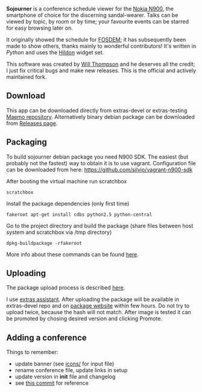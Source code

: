**Sojourner** is a conference schedule viewer for the [Nokia N900](http://maemo.nokia.com/n900/), the smartphone of choice for the discerning sandal-wearer. Talks can be viewed by topic, by room or by time; your favourite events can be starred for easy browsing later on.

It originally showed the schedule for [FOSDEM](http://fosdem.org/); it has subsequently been made to show others, thanks mainly to wonderful contributors! It's written in *Python* and uses the [Hildon](http://pymaemo.garage.maemo.org/python_hildon_manual/) widget set. 

This software was created by [Will Thompson](http://willthompson.co.uk/) and he deserves all the credit; I just fix critical bugs and make new releases. This is the official and actively maintained fork.

Download
--------
This app can be downloaded directly from extras-devel or extras-testing [Maemo repository](http://maemo.org/packages/view/sojourner/). Alternatively binary debian package can be downloaded from [Releases page](https://github.com/loomchild/sojourner/releases).

Packaging
---------
To build sojourner debian package you need N900 SDK. The easiest (but probably not the fastest) way to obtain it is to use vagrant. Configuration file can be downloaded from here: https://github.com/silvio/vagrant-n900-sdk

After booting the virtual machine run scratchbox

	scratchbox

Install the package dependencies (only first time)
	
	fakeroot apt-get install cdbs python2.5 python-central

Go to the project directory and build the package (share files between host system and scratchbox via /tmp directory)
	
	dpkg-buildpackage -rfakeroot

More info about these commands can be found [here](http://wiki.maemo.org/Documentation/Maemo_5_Developer_Guide/Packaging,_Deploying_and_Distributing).

Uploading
---------
The package upload process is described [here](http://wiki.maemo.org/Uploading_to_Extras-devel).

I use [extras assistant](https://garage.maemo.org/extras-assistant/index.php). After uploading the package will be available in extras-devel repo and on [package website](http://maemo.org/packages/view/sojourner/) within few hours. Do not try to upload twice, because the hash will not match. After image is tested it can be promoted by chosing desired version and clicking Promote.

Adding a conference
-------------------

Things to remember:

* update banner (see [icons/](icons/) for input file)
* rename conference file, update links in setup
* update version in __init__ file and changelog
* see [this commit](https://github.com/loomchild/sojourner/commit/c58164a91d1c9bb354dcb4f094d425cbfd53b96a) for reference
